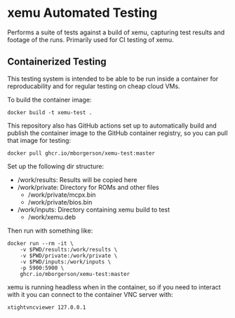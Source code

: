 xemu Automated Testing
======================

Performs a suite of tests against a build of xemu, capturing test results and
footage of the runs. Primarily used for CI testing of xemu.

Containerized Testing
---------------------
This testing system is intended to be able to be run inside a container for
reproducability and for regular testing on cheap cloud VMs.

To build the container image:

	docker build -t xemu-test .

This repository also has GitHub actions set up to automatically build and
publish the container image to the GitHub container registry, so you can pull
that image for testing:

	docker pull ghcr.io/mborgerson/xemu-test:master

Set up the following dir structure:

- /work/results: Results will be copied here
- /work/private: Directory for ROMs and other files
  - /work/private/mcpx.bin
  - /work/private/bios.bin
- /work/inputs: Directory containing xemu build to test
  - /work/xemu.deb

Then run with something like:

	docker run --rm -it \
		-v $PWD/results:/work/results \
		-v $PWD/private:/work/private \
		-v $PWD/inputs:/work/inputs \
		-p 5900:5900 \
		ghcr.io/mborgerson/xemu-test:master

xemu is running headless when in the container, so if you need to interact with
it you can connect to the container VNC server with:

	xtightvncviewer 127.0.0.1
